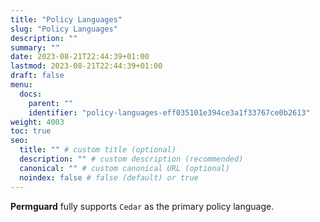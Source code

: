 ```yaml
---
title: "Policy Languages"
slug: "Policy Languages"
description: ""
summary: ""
date: 2023-08-21T22:44:39+01:00
lastmod: 2023-08-21T22:44:39+01:00
draft: false
menu:
  docs:
    parent: ""
    identifier: "policy-languages-eff035101e394ce3a1f33767ce0b2613"
weight: 4003
toc: true
seo:
  title: "" # custom title (optional)
  description: "" # custom description (recommended)
  canonical: "" # custom canonical URL (optional)
  noindex: false # false (default) or true
---
```

**Permguard** fully supports `Cedar` as the primary policy language.
